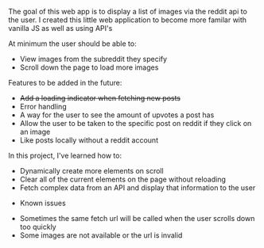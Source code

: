 The goal of this web app is to display a list of images via the reddit api to the user.
I created this little web application to become more familar with vanilla JS as well as using API's

At minimum the user should be able to:

- View images from the subreddit they specify
- Scroll down the page to load more images

Features to be added in the future:
- ~~Add a loading indicator when fetching new posts~~
- Error handling
- A way for the user to see the amount of upvotes a post has
- Allow the user to be taken to the specific post on reddit if they click on an image
- Like posts locally without a reddit account

In this project, I've learned how to:

- Dynamically create more elements on scroll
- Clear all of the current elements on the page without reloading
- Fetch complex data from an API and display that information to the user

* Known issues
- Sometimes the same fetch url will be called when the user scrolls down too quickly
- Some images are not available or the url is invalid